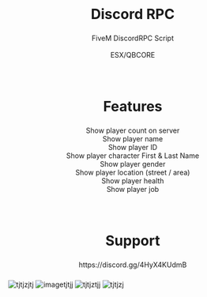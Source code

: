 <br clear="both">

<h1 align="center">Discord RPC</h1>

###

<p align="center">FiveM DiscordRPC Script<br><br>ESX/QBCORE</p>

###

<br clear="both">

<h1 align="center">Features</h1>

###

<p align="center">Show player count on server<br>Show player name<br>Show player ID<br>Show player character First & Last Name<br>Show player gender <br>Show player location (street / area)<br>Show player health<br>Show player job</p>

###

<br clear="both">

<h1 align="center">Support</h1>

###

<p align="center">https://discord.gg/4HyX4KUdmB</p>

###
![tjtjzjtj](https://github.com/respectdevelopment/rd_DiscordRPC/assets/143709835/b223fe3a-81ba-45e8-bf56-de17452e3691)
![imagetjtjj](https://github.com/respectdevelopment/rd_DiscordRPC/assets/143709835/500b0180-e14b-439a-a36d-5b68d95ede2c)
![tjtjztjj](https://github.com/respectdevelopment/rd_DiscordRPC/assets/143709835/c493ed62-4b62-4516-8752-a3f148a70f0c)
![tjtjzj](https://github.com/respectdevelopment/rd_DiscordRPC/assets/143709835/9ccdf510-18a8-4574-8190-bce38cd4ed50)
